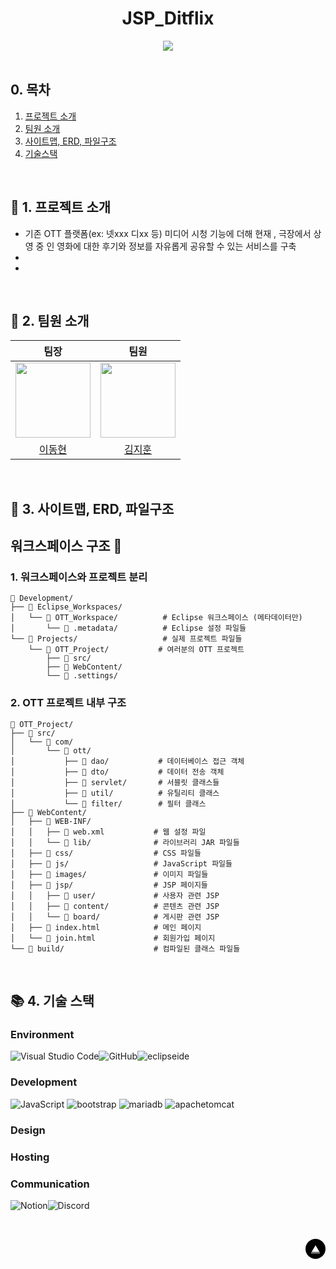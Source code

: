 <div id="top"></div>

<div align='center'>
<h1><b>JSP_Ditflix</b></h1>
<img src="https://img.shields.io/badge/프로젝트 기간-2025.04.03~2025.00.00-blue?style=flat&logo=&logoColor=white" />
</div>

<br>

## 0. 목차

1.  [프로젝트 소개](#1)
2.  [팀원 소개](#2)
3.  [사이트맵, ERD, 파일구조](#3)
4.  [기술스택](#4)

<br>

## <span id="1">🏃 1. 프로젝트 소개</span>
- 기존 OTT 플랫폼(ex: 넷xxx 디xx 등) 미디어 시청 기능에 더해 현재 , 극장에서 상영 중 인 영화에 대한 후기와 정보를 자유롭게 공유할 수 있는 서비스를 구축
- 
- 
<br>


## <span id="2">🏃 2. 팀원 소개</span>

<div align="center">

| 팀장 | 팀원 |
| :---: | :---: |
| <img src="https://github.com/sam3319.png" width="120px"/> | <img src="https://github.com/jihun5914.png" width="120px"/> |
| [이동현](https://github.com/sam3319) | [김지훈](https://github.com/jihun5914) |

</div>
<br>

## <span id="3">🏃 3. 사이트맵, ERD, 파일구조</span>


## 워크스페이스 구조 📁

### **1. 워크스페이스와 프로젝트 분리**

```
📂 Development/
├── 📂 Eclipse_Workspaces/
│   └── 📂 OTT_Workspace/          # Eclipse 워크스페이스 (메타데이터만)
│       └── 📂 .metadata/          # Eclipse 설정 파일들
└── 📂 Projects/                   # 실제 프로젝트 파일들
    └── 📂 OTT_Project/           # 여러분의 OTT 프로젝트
        ├── 📂 src/
        ├── 📂 WebContent/
        └── 📂 .settings/
```


### **2. OTT 프로젝트 내부 구조**

```
📂 OTT_Project/
├── 📂 src/
│   └── 📂 com/
│       └── 📂 ott/
│           ├── 📂 dao/           # 데이터베이스 접근 객체
│           ├── 📂 dto/           # 데이터 전송 객체
│           ├── 📂 servlet/       # 서블릿 클래스들
│           ├── 📂 util/          # 유틸리티 클래스
│           └── 📂 filter/        # 필터 클래스
├── 📂 WebContent/
│   ├── 📂 WEB-INF/
│   │   ├── 📄 web.xml           # 웹 설정 파일
│   │   └── 📂 lib/              # 라이브러리 JAR 파일들
│   ├── 📂 css/                  # CSS 파일들
│   ├── 📂 js/                   # JavaScript 파일들
│   ├── 📂 images/               # 이미지 파일들
│   ├── 📂 jsp/                  # JSP 페이지들
│   │   ├── 📂 user/             # 사용자 관련 JSP
│   │   ├── 📂 content/          # 콘텐츠 관련 JSP
│   │   └── 📂 board/            # 게시판 관련 JSP
│   ├── 📄 index.html            # 메인 페이지
│   └── 📄 join.html             # 회원가입 페이지
└── 📂 build/                    # 컴파일된 클래스 파일들
```

<br>

## <span id="4">📚 4. 기술 스택</span>

### Environment

![Visual Studio Code](https://img.shields.io/badge/Visual%20Studio%20Code-0078d7.svg?style=for-the-badge&logo=visual-studio-code&logoColor=white)![GitHub](https://img.shields.io/badge/github-%23121011.svg?style=for-the-badge&logo=github&logoColor=white)<img alt="eclipseide" src="https://img.shields.io/badge/eclipseide-2C2255.svg?&style=for-the-badge&logo=eclipseide&logoColor=white"/>


### Development

![JavaScript](https://img.shields.io/badge/javascript-%23323330.svg?style=for-the-badge&logo=javascript&logoColor=%23F7DF1E)
<img alt="bootstrap" src="https://img.shields.io/badge/bootstrap-7952B3.svg?&style=for-the-badge&logo=bootstrap&logoColor=white"/>
<img alt="mariadb" src="https://img.shields.io/badge/mariadb-003545.svg?&style=for-the-badge&logo=mariadb&logoColor=white"/>
<img alt="apachetomcat" src="https://img.shields.io/badge/apachetomcat-F8DC75.svg?&style=for-the-badge&logo=apachetomcat&logoColor=black"/>


### Design



### Hosting



### Communication

![Notion](https://img.shields.io/badge/Notion-%23000000.svg?style=for-the-badge&logo=notion&logoColor=white)![Discord](https://img.shields.io/badge/Discord-2D8CFF?style=for-the-badge&logo=Discord&logoColor=white)

<br>

<!-- Top Button -->
<p style='background: black; width: 32px; height: 32px; border-radius: 50%; display: flex; justify-content: center; align-items: center; margin-left: auto;'><a href="#top" style='color: white; '>▲</a></p>

<br>

